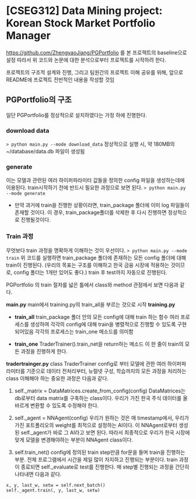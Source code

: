 # [CSEG312] Data Mining project: Korean Stock Market Portfolio Manager
https://github.com/ZhengyaoJiang/PGPortfolio 를 본 프로젝트의 baseline으로 설정
따라서 위 코드와 논문에 대한 분석으로부터 프로젝트를 시작하려 한다.

프로젝트의 구조적 설계와 진행, 그리고 팀원간의 프로젝트 이해 공유를 위해,
앞으로 README에 프로젝트 전반적인 내용을 작성할 것임

## PGPortfolio의 구조

일단 PGPortfolio를 정상적으로 설치하였다는 가정 하에 진행한다.
### download data
`> python main.py --mode download_data`
정상적으로 실행 시, 약 180MB의 ~/database/data.db 파일이 생성됨 

### generate
이는 모델과 관련된 여러 하이퍼파라미터 값들을 정의한 config 파일을 생성하는데에 이용된다.
train시작하기 전에 반드시 필요한 과정으로 보면 된다.
`> python main.py --mode generate`

* 만약 과거에 train을 진행한 상황이라면, train_package 폴더에 이미 log 파일들이 존재할 것이다.
이 경우, train_package폴더를 삭제한 후 다시 진행하면 정상적으로 진행될것이다.

### Train 과정
무엇보다 train 과정을 명확하게 이해하는 것이 우선이다.
`> python main.py --mode train`
위 코드를 실행하면 train_package 폴더에 존재하는 모든 config 폴더에 대해 train이 진행된다.
(우리의 목표는 구조를 이해하고 한국 금융 시장에 적용하는 것이므로, config 폴더는 1개만 있어도 좋다.)
train 후 test까지 자동으로 진행된다.

PGPortfolio 의 train 절차를 넓은 틀에서 class와 method 관점에서 보면 다음과 같다.

**main.py** main에서 training.py의 train_all을 부르는 것으로 시작
**training.py**
* **train_all**
train_package 폴더 안의 모든 config에 대해 train 하는 함수
여러 프로세스를 생성하여 각각의 config에 대해 train을 병렬적으로 진행할 수 있도록 구현되어있음
각각의 프로세스는 train_one 메소드를 의미함

* **train_one**
TraderTrainer().train_net을 return하는 메소드
이 한 줄이 train의 모든 과정을 진행하게 한다.

**tradertrainger.py** class TraderTrainer
config로 부터 모델에 관한 여러 하이퍼파라미터를 기준으로 데이터 전처리부터, 뉴럴넷 구성, 학습까지의 모든 과정을 처리하는 class
이해해야 하는 중요한 과정은 다음과 같다.
1. self._matrix = DataMatrices.create_from_config(config)
DataMatrices는 db로부터 data matrix를 구축하는 class이다.
우리가 가진 한국 주식 데이터를 올바르게 변환할 수 있도록 수정해야 한다.

2. self._agent = NNAgent(config)
우리가 원하는 것은 매 timestamp에서, 우리가 가진 포트폴리오의 weight를 최적으로 설정하는 AI이다.
이 NNAgent로부터 생성된 self._agent가 바로 그 AI라고 보면 된다.
따라서 최종적으로 우리가 한국 시장에 맞게 모델을 변경해야하는 부분이 NNAgent class이다.

3. self.train_net()
config에 정의된 train step만큼 for문을 돌며 train을 진행하는 부분.
전체 프로그램에서 시간을 제일 많이 차지하고 진행되는 부분이다.
train 과정이 종료되면 self._evaluate로 test를 진행한다.
매 step별 진행되는 과정을 간단히 나타내면 다음과 같다.
```
x, y, last_w, setw = self.next_batch()
self._agent.train(, y, last_w, setw)
```
